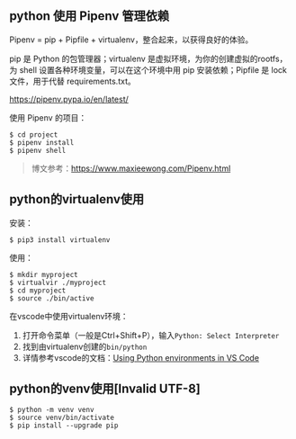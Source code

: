 ## python 使用 Pipenv 管理依赖

Pipenv = pip + Pipfile + virtualenv，整合起来，以获得良好的体验。

pip 是 Python 的包管理器；virtualenv 是虚拟环境，为你的创建虚拟的rootfs，为 shell 设置各种环境变量，可以在这个环境中用 pip 安装依赖；Pipfile 是 lock 文件，用于代替 requirements.txt。

https://pipenv.pypa.io/en/latest/

使用 Pipenv 的项目：

```
$ cd project
$ pipenv install
$ pipenv shell
```

> 博文参考：https://www.maxieewong.com/Pipenv.html

## python的virtualenv使用

安装：

```
$ pip3 install virtualenv
```

使用：

```
$ mkdir myproject
$ virtualvir ./myproject
$ cd myproject
$ source ./bin/active
```

在vscode中使用virtualenv环境：

1. 打开命令菜单（一般是Ctrl+Shift+P），输入`Python: Select Interpreter`
2. 找到由virtualenv创建的`bin/python`
3. 详情参考vscode的文档：[Using Python environments in VS Code](https://code.visualstudio.com/docs/python/environments#_manually-specify-an-interpreter)



## python的venv使用[Invalid UTF-8]

```
$ python -m venv venv
$ source venv/bin/activate
$ pip install --upgrade pip
```

